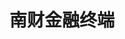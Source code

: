 ﻿---
id: 1762
title: "南财金融终端"
weight: 1762
version: "0.9.999"
updateTime: "2023-09-13T10:35:00"
debName: "http://113.24.212.22:8090/upload/file/sfc-connect-loongarch64.deb"
debSize: "85.1MB"
command: "\"/opt/apps/sfc-connect/sfc-connect\" %U"
---
